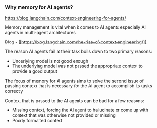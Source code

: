 ### Why memory for AI agents?

https://blog.langchain.com/context-engineering-for-agents/

Memory management is vital when it comes to AI agents especially AI agents in multi-agent architectures

Blog - [[https://blog.langchain.com/the-rise-of-context-engineering/]]

The reason AI agents fail at their task boils down to two primary reasons:
 - Underlying model is not good enough
 - The underlying model was not passed the appropriate context to provide a good output

The focus of memory for AI agents aims to solve the second issue of passing context that is necessary for the AI agent to accomplish its tasks correctly

Context that is passed to the AI agents can be bad for a few reasons:
 - Missing context, forcing the AI agent to hallucinate or come up with context that was otherwise not provided or missing
 - Poorly formatted context 

